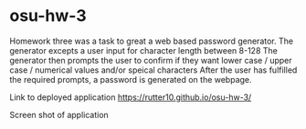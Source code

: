 # osu-hw-3
Homework three was a task to great a web based password generator. 
The generator excepts a user input for character length between 8-128
The generator then prompts the user to confirm if they want lower case / upper case / numerical values and/or speical characters
After the user has fulfilled the required prompts, a password is generated on the webpage. 


Link to deployed application
https://rutter10.github.io/osu-hw-3/


Screen shot of application
